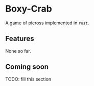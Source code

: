 # Boxy-Crab

A game of picross implemented in `rust`.

## Features

None so far.

## Coming soon

TODO: fill this section
